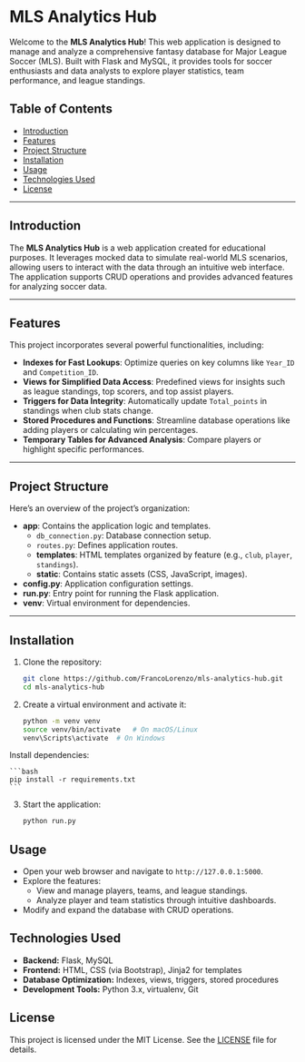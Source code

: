 # MLS Analytics Hub

Welcome to the **MLS Analytics Hub**! This web application is designed to manage and analyze a comprehensive fantasy database for Major League Soccer (MLS). Built with Flask and MySQL, it provides tools for soccer enthusiasts and data analysts to explore player statistics, team performance, and league standings.

## Table of Contents

- [Introduction](#introduction)
- [Features](#features)
- [Project Structure](#project-structure)
- [Installation](#installation)
- [Usage](#usage)
- [Technologies Used](#technologies-used)
- [License](#license)

---

## Introduction

The **MLS Analytics Hub** is a web application created for educational purposes. It leverages mocked data to simulate real-world MLS scenarios, allowing users to interact with the data through an intuitive web interface. The application supports CRUD operations and provides advanced features for analyzing soccer data.

---

## Features

This project incorporates several powerful functionalities, including:

- **Indexes for Fast Lookups**: Optimize queries on key columns like `Year_ID` and `Competition_ID`.
- **Views for Simplified Data Access**: Predefined views for insights such as league standings, top scorers, and top assist players.
- **Triggers for Data Integrity**: Automatically update `Total_points` in standings when club stats change.
- **Stored Procedures and Functions**: Streamline database operations like adding players or calculating win percentages.
- **Temporary Tables for Advanced Analysis**: Compare players or highlight specific performances.

---

## Project Structure

Here’s an overview of the project’s organization:

- **app**: Contains the application logic and templates.
  - `db_connection.py`: Database connection setup.
  - `routes.py`: Defines application routes.
  - **templates**: HTML templates organized by feature (e.g., `club`, `player`, `standings`).
  - **static**: Contains static assets (CSS, JavaScript, images).
- **config.py**: Application configuration settings.
- **run.py**: Entry point for running the Flask application.
- **venv**: Virtual environment for dependencies.

---

## Installation

1. Clone the repository:
   
    ```bash
    git clone https://github.com/FrancoLorenzo/mls-analytics-hub.git
    cd mls-analytics-hub
    ```

2. Create a virtual environment and activate it:
   
    ```bash
    python -m venv venv
    source venv/bin/activate   # On macOS/Linux
    venv\Scripts\activate  # On Windows
    ```

Install dependencies:

    ```bash
    pip install -r requirements.txt
    ```

3. Start the application:

    ```bash
    python run.py
    ```

## Usage

- Open your web browser and navigate to `http://127.0.0.1:5000`.
- Explore the features:
    - View and manage players, teams, and league standings.
    - Analyze player and team statistics through intuitive dashboards.
- Modify and expand the database with CRUD operations.

## Technologies Used
- **Backend:** Flask, MySQL
- **Frontend:** HTML, CSS (via Bootstrap), Jinja2 for templates
- **Database Optimization:** Indexes, views, triggers, stored procedures
- **Development Tools:** Python 3.x, virtualenv, Git

## License

This project is licensed under the MIT License. See the [LICENSE](LICENSE) file for details.
